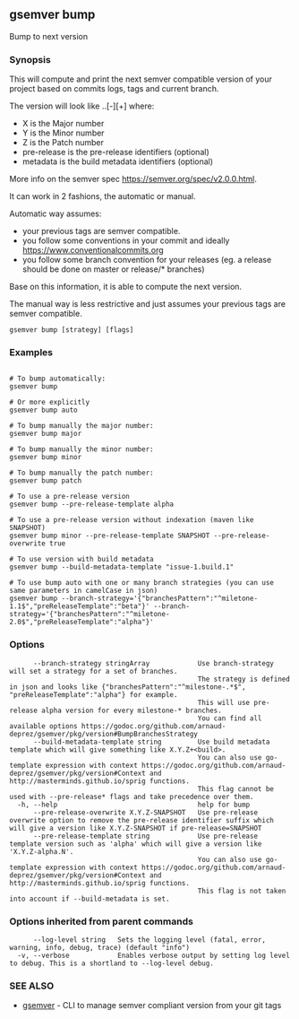 ## gsemver bump

Bump to next version

### Synopsis


This will compute and print the next semver compatible version of your project based on commits logs, tags and current branch.

The version will look like <X>.<Y>.<Z>[-<pre-release>][+<metadata>] where:
- X is the Major number
- Y is the Minor number
- Z is the Patch number
- pre-release is the pre-release identifiers (optional)
- metadata is the build metadata identifiers (optional)

More info on the semver spec https://semver.org/spec/v2.0.0.html.

It can work in 2 fashions, the automatic or manual.

Automatic way assumes: 
- your previous tags are semver compatible.
- you follow some conventions in your commit and ideally https://www.conventionalcommits.org
- you follow some branch convention for your releases (eg. a release should be done on master or release/* branches) 

Base on this information, it is able to compute the next version.

The manual way is less restrictive and just assumes your previous tags are semver compatible.


```
gsemver bump [strategy] [flags]
```

### Examples

```

# To bump automatically:
gsemver bump

# Or more explicitly
gsemver bump auto

# To bump manually the major number:
gsemver bump major

# To bump manually the minor number:
gsemver bump minor

# To bump manually the patch number:
gsemver bump patch

# To use a pre-release version
gsemver bump --pre-release-template alpha

# To use a pre-release version without indexation (maven like SNAPSHOT)
gsemver bump minor --pre-release-template SNAPSHOT --pre-release-overwrite true

# To use version with build metadata
gsemver bump --build-metadata-template "issue-1.build.1"

# To use bump auto with one or many branch strategies (you can use same parameters in camelCase in json)
gsemver bump --branch-strategy='{"branchesPattern":"^miletone-1.1$","preReleaseTemplate":"beta"}' --branch-strategy='{"branchesPattern":"^miletone-2.0$","preReleaseTemplate":"alpha"}'

```

### Options

```
      --branch-strategy stringArray            Use branch-strategy will set a strategy for a set of branches. 
                                               The strategy is defined in json and looks like {"branchesPattern":"^milestone-.*$", "preReleaseTemplate":"alpha"} for example.
                                               This will use pre-release alpha version for every milestone-* branches. 
                                               You can find all available options https://godoc.org/github.com/arnaud-deprez/gsemver/pkg/version#BumpBranchesStrategy
      --build-metadata-template string         Use build metadata template which will give something like X.Y.Z+<build>.
                                               You can also use go-template expression with context https://godoc.org/github.com/arnaud-deprez/gsemver/pkg/version#Context and http://masterminds.github.io/sprig functions.
                                               This flag cannot be used with --pre-release* flags and take precedence over them.
  -h, --help                                   help for bump
      --pre-release-overwrite X.Y.Z-SNAPSHOT   Use pre-release overwrite option to remove the pre-release identifier suffix which will give a version like X.Y.Z-SNAPSHOT if pre-release=SNAPSHOT
      --pre-release-template string            Use pre-release template version such as 'alpha' which will give a version like 'X.Y.Z-alpha.N'. 
                                               You can also use go-template expression with context https://godoc.org/github.com/arnaud-deprez/gsemver/pkg/version#Context and http://masterminds.github.io/sprig functions.
                                               This flag is not taken into account if --build-metadata is set.
```

### Options inherited from parent commands

```
      --log-level string   Sets the logging level (fatal, error, warning, info, debug, trace) (default "info")
  -v, --verbose            Enables verbose output by setting log level to debug. This is a shortland to --log-level debug.
```

### SEE ALSO

* [gsemver](gsemver.md)	 - CLI to manage semver compliant version from your git tags

